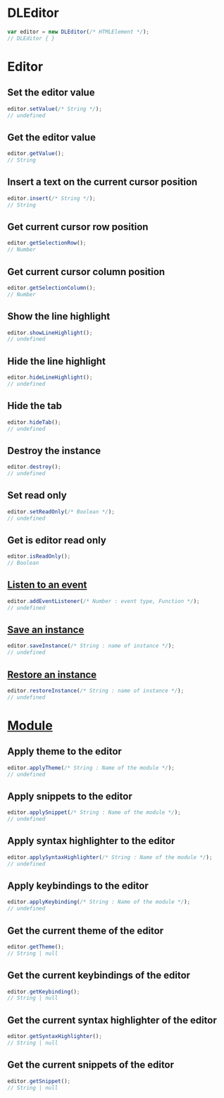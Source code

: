 # DLEditor
```js
var editor = new DLEditor(/* HTMLElement */);
// DLEditor { }
```

# Editor

## Set the editor value
```js
editor.setValue(/* String */);
// undefined 
```

## Get the editor value
```js
editor.getValue();
// String
```

## Insert a text on the current cursor position
```js
editor.insert(/* String */);
// String
```

## Get current cursor row position
```js
editor.getSelectionRow();
// Number
```

## Get current cursor column position
```js
editor.getSelectionColumn();
// Number
```

## Show the line highlight
```js
editor.showLineHighlight();
// undefined
```

## Hide the line highlight
```js
editor.hideLineHighlight();
// undefined
```

## Hide the tab
```js
editor.hideTab();
// undefined
```

## Destroy the instance
```js
editor.destroy();
// undefined
```

## Set read only
```js
editor.setReadOnly(/* Boolean */);
// undefined
```

## Get is editor read only
```js
editor.isReadOnly();
// Boolean
```

## [Listen to an event](Events.md)
```js
editor.addEventListener(/* Number : event type, Function */);
// undefined
```

## [Save an instance](Instance.md)
```js
editor.saveInstance(/* String : name of instance */);
// undefined
```

## [Restore an instance](Instance.md)
```js
editor.restoreInstance(/* String : name of instance */);
// undefined
```

# [Module](Module.md)
## Apply theme to the editor
```js
editor.applyTheme(/* String : Name of the module */);
// undefined
```

## Apply snippets to the editor
```js
editor.applySnippet(/* String : Name of the module */);
// undefined
```

## Apply syntax highlighter to the editor
```js
editor.applySyntaxHighlighter(/* String : Name of the module */);
// undefined
```

## Apply keybindings to the editor
```js
editor.applyKeybinding(/* String : Name of the module */);
// undefined
```

## Get the current theme of the editor
```js
editor.getTheme();
// String | null
```

## Get the current keybindings of the editor
```js
editor.getKeybinding();
// String | null
```

## Get the current syntax highlighter of the editor
```js
editor.getSyntaxHighlighter();
// String | null
```

## Get the current snippets of the editor
```js
editor.getSnippet();
// String | null
```
